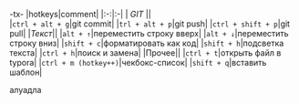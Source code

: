 -tx-
|hotkeys|comment|
|:-:|:-|
|		*GIT*	||	
|`ctrl + alt + g`|git commit|
|`trl + alt + p`|git push|
|`ctrl + shift + p`|git pull|
|*Текст*||
|`alt + ↑`|переместить строку вверх|
|`alt + ↓`|переместить строку вниз|
|`shift + c`|форматировать как код|
|`shift + h`|подсветка текста|
|`ctrl + h`|поиск и замена|
|Прочее||
|`ctrl + t`|открыть файл в typora|
|`ctrl + m (hotkey++)`|чекбокс-список|
|`shift + q`|вставить шаблон|


алуадла